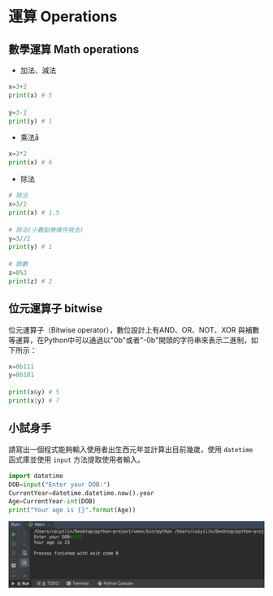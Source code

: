 # 運算 Operations

## 數學運算 Math operations

- 加法、減法

```py
x=3+2
print(x) # 5

y=3-2
print(y) # 1
```

- 乘法å

```py
x=3*2
print(x) # 6
```

- 除法

```py
# 除法
x=3/2
print(x) # 1.5

# 除法(小數點無條件捨去)
y=3//2
print(y) # 1

# 餘數
z=8%3
print(z) # 2
```

## 位元運算子 bitwise
位元運算子（Bitwise operator），數位設計上有AND、OR、NOT、XOR 與補數等運算，在Python中可以通過以"0b"或者"-0b"開頭的字符串來表示二進制，如下所示：

```py
x=0b111
y=0b101

print(x&y) # 5
print(x|y) # 7
```

## 小試身手
請寫出一個程式能夠輸入使用者出生西元年並計算出目前幾歲，使用 `datetime
` 函式庫並使用 `input` 方法提取使用者輸入。

```py
import datetime
DOB=input("Enter your DOB:")
CurrentYear=datetime.datetime.now().year
Age=CurrentYear-int(DOB)
print("Your age is {}".format(Age))
```

![](/assets/img4-1.png)

